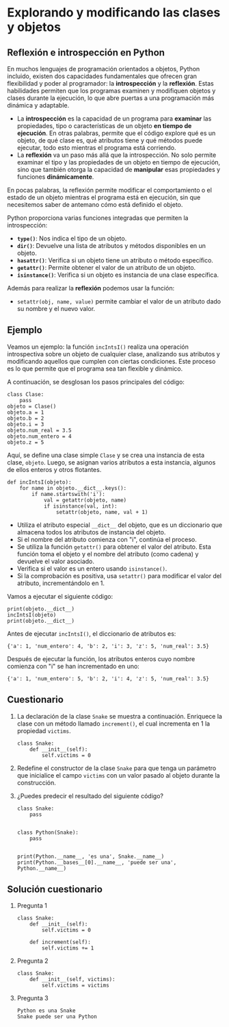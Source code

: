 # Explorando y modificando las clases y objetos

## Reflexión e introspección en Python

En muchos lenguajes de programación orientados a objetos, Python incluido, existen dos capacidades fundamentales que ofrecen gran flexibilidad y poder al programador: la **introspección** y la **reflexión**. Estas habilidades permiten que los programas examinen y modifiquen objetos y clases durante la ejecución, lo que abre puertas a una programación más dinámica y adaptable.

* La **introspección** es la capacidad de un programa para **examinar** las propiedades, tipo o características de un objeto **en tiempo de ejecución**. En otras palabras, permite que el código explore qué es un objeto, de qué clase es, qué atributos tiene y qué métodos puede ejecutar, todo esto mientras el programa está corriendo.
* La **reflexión** va un paso más allá que la introspección. No solo permite examinar el tipo y las propiedades de un objeto en tiempo de ejecución, sino que también otorga la capacidad de **manipular** esas propiedades y funciones **dinámicamente**.

En pocas palabras, la reflexión permite modificar el comportamiento o el estado de un objeto mientras el programa está en ejecución, sin que necesitemos saber de antemano cómo está definido el objeto.

Python proporciona varias funciones integradas que permiten la introspección:

* **`type()`**: Nos indica el tipo de un objeto.
* **`dir()`**: Devuelve una lista de atributos y métodos disponibles en un objeto.
* **`hasattr()`**: Verifica si un objeto tiene un atributo o método específico.
* **`getattr()`**: Permite obtener el valor de un atributo de un objeto.
* **`isinstance()`**: Verifica si un objeto es instancia de una clase específica.

Además para realizar la **reflexión** podemos usar la función:

* `setattr(obj, name, value)` permite cambiar el valor de un atributo dado su nombre y el nuevo valor.

## Ejemplo

Veamos un ejemplo: la función `incIntsI()` realiza una operación introspectiva sobre un objeto de cualquier clase, analizando sus atributos y modificando aquellos que cumplen con ciertas condiciones. Este proceso es lo que permite que el programa sea tan flexible y dinámico.

A continuación, se desglosan los pasos principales del código:
  
```
class Clase:
    pass
objeto = Clase()
objeto.a = 1
objeto.b = 2
objeto.i = 3
objeto.num_real = 3.5
objeto.num_entero = 4
objeto.z = 5
```

Aquí, se define una clase simple `Clase` y se crea una instancia de esta clase, `objeto`. Luego, se asignan varios atributos a esta instancia, algunos de ellos enteros y otros flotantes.


```
def incIntsI(objeto):
    for name in objeto.__dict__.keys():
        if name.startswith('i'):
            val = getattr(objeto, name)
            if isinstance(val, int):
                setattr(objeto, name, val + 1)
```

* Utiliza el atributo especial `__dict__` del objeto, que es un diccionario que almacena todos los atributos de instancia del objeto. 
* Si el nombre del atributo comienza con "i", continúa el proceso.
* Se utiliza la función `getattr()` para obtener el valor del atributo. Esta función toma el objeto y el nombre del atributo (como cadena) y devuelve el valor asociado.
* Verifica si el valor es un entero usando `isinstance()`.
* Si la comprobación es positiva, usa `setattr()` para modificar el valor del atributo, incrementándolo en 1.

Vamos a ejecutar el siguiente código:

```
print(objeto.__dict__)
incIntsI(objeto)
print(objeto.__dict__)
```

Antes de ejecutar `incIntsI()`, el diccionario de atributos es:
```
{'a': 1, 'num_entero': 4, 'b': 2, 'i': 3, 'z': 5, 'num_real': 3.5}
```
Después de ejecutar la función, los atributos enteros cuyo nombre comienza con "i" se han incrementado en uno:
```
{'a': 1, 'num_entero': 5, 'b': 2, 'i': 4, 'z': 5, 'num_real': 3.5}
```


## Cuestionario

1. La declaración de la clase `Snake` se muestra a continuación. Enriquece la clase con un método llamado `increment()`, el cual incrementa en 1 la propiedad `victims`.
    ```
    class Snake:
        def __init__(self):
            self.victims = 0
    ```

2. Redefine el constructor de la clase `Snake` para que tenga un parámetro que inicialice el campo `victims` con un valor pasado al objeto durante la construcción.


3. ¿Puedes predecir el resultado del siguiente código?
    ```
    class Snake:
        pass


    class Python(Snake):
        pass


    print(Python.__name__, 'es una', Snake.__name__)
    print(Python.__bases__[0].__name__, 'puede ser una', Python.__name__)
    ```

## Solución cuestionario

1. Pregunta 1
    ```
    class Snake:
        def __init__(self):
            self.victims = 0

        def increment(self):
            self.victims += 1
    ```

2. Pregunta 2
    ```
    class Snake:
        def __init__(self, victims):
            self.victims = victims	

    ```
3. Pregunta 3

    ```
    Python es una Snake
    Snake puede ser una Python
    ```